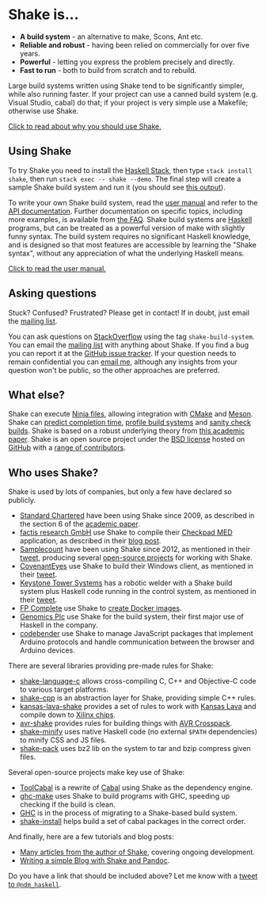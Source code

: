 # Shake is...

* **A build system** - an alternative to make, Scons, Ant etc.
* **Reliable and robust** - having been relied on commercially for over five years.
* **Powerful** - letting you express the problem precisely and directly.
* **Fast to run** - both to build from scratch and to rebuild.

Large build systems written using Shake tend to be significantly simpler, while also running faster. If your project can use a canned build system (e.g. Visual Studio, cabal) do that; if your project is very simple use a Makefile; otherwise use Shake.

[Click to read about why you should use Shake.](Why.md)

## Using Shake

To try Shake you need to install the [Haskell Stack](http://haskellstack.org/), then type `stack install shake`, then run `stack exec -- shake --demo`. The final step will create a sample Shake build system and run it (you should see [this output](Demo.md)).

To write your own Shake build system, read the [user manual](Manual.md) and refer to the [API documentation](https://hackage.haskell.org/packages/archive/shake/latest/doc/html/Development-Shake.html). Further documentation on specific topics, including more examples, is available from [the FAQ](FAQ.md). Shake build systems are [Haskell](https://haskell.org/) programs, but can be treated as a powerful version of make with slightly funny syntax. The build system requires no significant Haskell knowledge, and is designed so that most features are accessible by learning the "Shake syntax", without any appreciation of what the underlying Haskell means.

[Click to read the user manual.](Manual.md)

## Asking questions

Stuck? Confused? Frustrated? Please get in contact! If in doubt, just email the [mailing list](https://groups.google.com/forum/?fromgroups#!forum/shake-build-system).

You can ask questions on [StackOverflow](https://stackoverflow.com/questions/tagged/shake-build-system) using the tag `shake-build-system`. You can email the [mailing list](https://groups.google.com/forum/?fromgroups#!forum/shake-build-system) with anything about Shake. If you find a bug you can report it at the [GitHub issue tracker](https://github.com/ndmitchell/shake/issues). If your question needs to remain confidential you can [email me](http://ndmitchell.com/), although any insights from your question won't be public, so the other approaches are preferred. 

## What else?

Shake can execute [Ninja files](Ninja.md), allowing integration with [CMake](http://www.cmake.org/) and [Meson](http://mesonbuild.com/). Shake can [predict completion time](Manual.md#progress), [profile build systems](Manual.md#profiling) and [sanity check builds](Manual.md#lint). Shake is based on a robust underlying theory from [this academic paper](http://ndmitchell.com/downloads/paper-shake_before_building-10_sep_2012.pdf). Shake is an open source project under the [BSD license](https://github.com/ndmitchell/shake/blob/master/LICENSE) hosted on [GitHub](https://github.com/ndmitchell/shake/) with a [range of contributors](https://github.com/ndmitchell/shake/graphs).

## Who uses Shake?

Shake is used by lots of companies, but only a few have declared so publicly.

* [Standard Chartered](https://www.standardchartered.com/) have been using Shake since 2009, as described in the section 6 of the [academic paper](http://ndmitchell.com/downloads/paper-shake_before_building-10_sep_2012.pdf).
* [factis research GmbH](http://www.factisresearch.com/) use Shake to compile their [Checkpad MED](http://www.checkpad.de/) application, as described in their [blog post](http://funktionale-programmierung.de/2014/01/16/build-system-haskell.html).
* [Samplecount](http://samplecount.com/) have been using Shake since 2012, as mentioned in their [tweet](https://twitter.com/samplecount/status/491581551730511872), producing several [open-source projects](https://github.com/samplecount) for working with Shake.
* [CovenantEyes](http://www.covenanteyes.com/) use Shake to build their Windows client, as mentioned in their [tweet](https://twitter.com/eacameron88/status/543219899599163392).
* [Keystone Tower Systems](http://keystonetowersystems.com/) has a robotic welder with a Shake build system plus Haskell code running in the control system, as mentioned in their [tweet](https://twitter.com/eric_oconnor/status/581576757062434816).
* [FP Complete](https://www.fpcomplete.com/) use Shake to [create Docker images](https://www.fpcomplete.com/blog/2015/08/stack-docker#images).
* [Genomics Plc](http://www.genomicsplc.com/) use Shake for the build system, their first major use of Haskell in the company.
* [codebender](https://codebender.cc/) use Shake to manage JavaScript packages that implement Arduino protocols and handle communication between the browser and Arduino devices.

There are several libraries providing pre-made rules for Shake:

* [shake-language-c](https://hackage.haskell.org/package/shake-language-c) allows cross-compiling C, C++ and Objective-C code to various target platforms.
* [shake-cpp](https://github.com/jfeltz/shake-cpp) is an abstraction layer for Shake, providing simple C++ rules.
* [kansas-lava-shake](https://hackage.haskell.org/package/kansas-lava-shake) provides a set of rules to work with [Kansas Lava](https://hackage.haskell.org/package/kansas-lava) and compile down to [Xilinx chips](http://www.xilinx.com/).
* [avr-shake](https://hackage.haskell.org/package/avr-shake) provides rules for building things with [AVR Crosspack](http://www.obdev.at/products/crosspack/index.html).
* [shake-minify](https://hackage.haskell.org/package/shake-minify) uses native Haskell code (no external `$PATH` dependencies) to minify CSS and JS files.
* [shake-pack](https://hackage.haskell.org/package/shake-pack) uses bz2 lib on the system to tar and bzip compress given files.

Several open-source projects make key use of Shake:

* [ToolCabal](https://github.com/TiborIntelSoft/ToolCabal) is a rewrite of [Cabal](https://www.haskell.org/cabal/) using Shake as the dependency engine.
* [ghc-make](https://github.com/ndmitchell/ghc-make) uses Shake to build programs with GHC, speeding up checking if the build is clean.
* [GHC](https://ghc.haskell.org/trac/ghc/wiki/Building/Shake) is in the process of migrating to a Shake-based build system.
* [shake-install](https://github.com/alphaHeavy/shake-install) helps build a set of cabal packages in the correct order.

And finally, here are a few tutorials and blog posts:

* [Many articles from the author of Shake](http://neilmitchell.blogspot.co.uk/search/label/shake), covering ongoing development.
* [Writing a simple Blog with Shake and Pandoc](http://declaredvolatile.org/blog/2014-09-14-writing-a-simple-blog-with-shake-and-pandoc/).

Do you have a link that should be included above? Let me know with a [tweet to `@ndm_haskell`](https://twitter.com/ndm_haskell).
